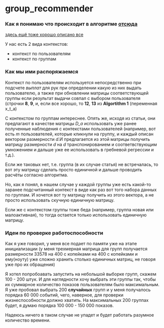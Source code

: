 # group_recommender
### Как я понимаю что происходит в алгоритме [отсюда](https://arxiv.org/pdf/1003.0146.pdf)
[здесь ещё тоже хорошо описано все](http://john-maxwell.com/post/2017-03-17/)

У нас есть 2 вида контекстов:
* контекст по пользователям
* контекст по группам 

### Как мы ими распоряжаемся

Контекст по пользователям используется непосредственно при подсчете *выплат* для рук при определении какую из них выдать пользователю, а также при обновлении матрицы соответствующей группы если результат выдачи совпал с выбором пользователя (строчки **8**, **9**, и, если все хорошо, то **12**, **13** из **Algortithm 1** (переменная x_t_a)

С контекстом по группам интереснее. Опять же, исходя из статьи, они предлагают в качестве матрицы *D_a* использовать уже ранее полученные наблюдения с контекстами пользователей (например, вот есть *m* пользователей, которые кликнули на группу, и каждый описан вектором размерности *d*.И предлагается из этой матрицы получить матрицу размерности *d* на *d* транспонированием и соответвствующим умножением и дальше уже ее использовать в гребневой регрессии и т.д.).

Если же таковых нет, т.е. группа (в их случае статья) не встречалась, то вот эту матрицу сделать просто единичной и дальше проводить расчёты согласно алгоритма. 

Но, как я понял, в нашем случае у каждой группы уже есть какой-то заранее подсчитанный контекст в виде как раз вот того набора данных по группам. И хочется вот ту матрицу получить из этого вектора, а не просто использовать скучную единичную матрицу. 

Если же с контекстом группы тоже беда (например, группа новая или малоактивная), то тогда остается только использовать единичную матрицу.

### Идеи по проверке работоспособности

Как я уже говорил, у меня все подает по памяти уже на этапе инициализации (у меня трехмерная матрица для групп получается размерности 33578 на 400 с копейками на 400 с копейками и ему(ноуту) уже сложно хранить столько единичных матриц, не говоря уже про их обращения)

Я хотел попробоавать запустить на небольшой выборке групп, скажем 100 - 200 штук. И для наглядности хочу выбрать эти группы так, чтобы их суммарное количество показов пользователям было максимальным. Я уже пробовал выбрать 200 **случайных** групп и у меня получалось порядка 60 000 событий, чего, наверное, для проверки жизнеспособности должно хватить. На максимальных 200 группах будет, я думаю порядка 100 000 - 150 000 показов.

Надеюсь ничего в таком случае не упадет и будет работать разумное количество времени.

